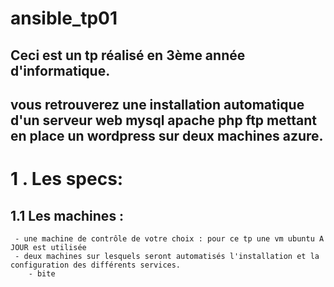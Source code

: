 # ansible_tp01

## Ceci est un tp réalisé en 3ème année d'informatique.
## vous retrouverez une installation automatique d'un serveur web mysql apache php ftp mettant en place un wordpress sur deux machines azure.

# 1 . Les specs:

## 1.1 Les machines : 
     - une machine de contrôle de votre choix : pour ce tp une vm ubuntu A JOUR est utilisée
     - deux machines sur lesquels seront automatisés l'installation et la configuration des différents services.
        - bite